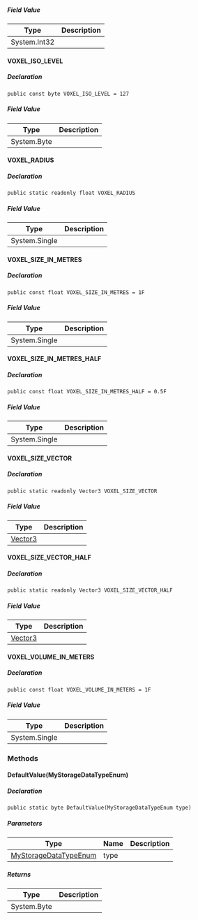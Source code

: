 ##### Field Value

| Type | Description |
| --- | --- |
| System.Int32 |     |

#### VOXEL\_ISO\_LEVEL

##### Declaration

```
public const byte VOXEL_ISO_LEVEL = 127
```

##### Field Value

| Type | Description |
| --- | --- |
| System.Byte |     |

#### VOXEL\_RADIUS

##### Declaration

```
public static readonly float VOXEL_RADIUS
```

##### Field Value

| Type | Description |
| --- | --- |
| System.Single |     |

#### VOXEL\_SIZE\_IN\_METRES

##### Declaration

```
public const float VOXEL_SIZE_IN_METRES = 1F
```

##### Field Value

| Type | Description |
| --- | --- |
| System.Single |     |

#### VOXEL\_SIZE\_IN\_METRES\_HALF

##### Declaration

```
public const float VOXEL_SIZE_IN_METRES_HALF = 0.5F
```

##### Field Value

| Type | Description |
| --- | --- |
| System.Single |     |

#### VOXEL\_SIZE\_VECTOR

##### Declaration

```
public static readonly Vector3 VOXEL_SIZE_VECTOR
```

##### Field Value

| Type | Description |
| --- | --- |
| [Vector3](https://keensoftwarehouse.github.io/SpaceEngineersModAPI/api/VRageMath.Vector3.html) |     |

#### VOXEL\_SIZE\_VECTOR\_HALF

##### Declaration

```
public static readonly Vector3 VOXEL_SIZE_VECTOR_HALF
```

##### Field Value

| Type | Description |
| --- | --- |
| [Vector3](https://keensoftwarehouse.github.io/SpaceEngineersModAPI/api/VRageMath.Vector3.html) |     |

#### VOXEL\_VOLUME\_IN\_METERS

##### Declaration

```
public const float VOXEL_VOLUME_IN_METERS = 1F
```

##### Field Value

| Type | Description |
| --- | --- |
| System.Single |     |

### Methods

#### DefaultValue(MyStorageDataTypeEnum)

##### Declaration

```
public static byte DefaultValue(MyStorageDataTypeEnum type)
```

##### Parameters

| Type | Name | Description |
| --- | --- | --- |
| [MyStorageDataTypeEnum](https://keensoftwarehouse.github.io/SpaceEngineersModAPI/api/VRage.Voxels.MyStorageDataTypeEnum.html) | type |     |

##### Returns

| Type | Description |
| --- | --- |
| System.Byte |     |